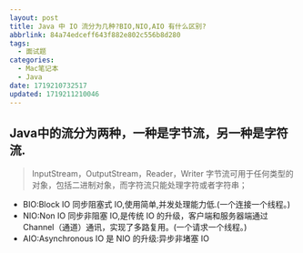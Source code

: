 ```yaml
---
layout: post
title: Java 中 IO 流分为几种?BIO,NIO,AIO 有什么区别?
abbrlink: 84a74edceff643f882e802c556b8d280
tags:
  - 面试题
categories:
  - Mac笔记本
  - Java
date: 1719210732517
updated: 1719211210046
---
```


## Java中的流分为两种，一种是字节流，另一种是字符流.

> InputStream，OutputStream，Reader，Writer
> 字节流可用于任何类型的对象，包括二进制对象，而字符流只能处理字符或者字符串；

- BIO:Block IO 同步阻塞式 IO,使用简单,并发处理能力低.(一个连接一个线程。)
- NIO:Non IO 同步非阻塞 IO,是传统 IO 的升级，客户端和服务器端通过 Channel（通道）通讯，实现了多路复用。(一个请求一个线程。)
- AIO:Asynchronous IO 是 NIO 的升级:异步非堵塞 IO
